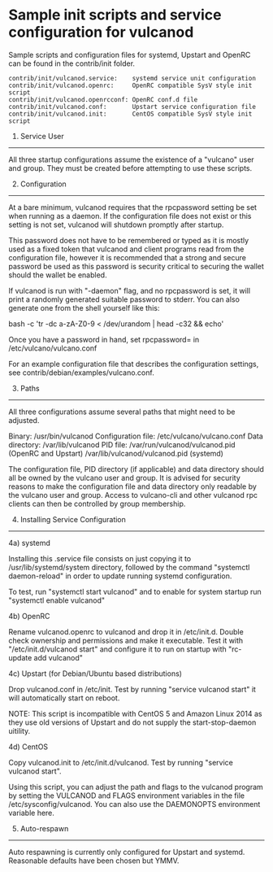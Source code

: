 Sample init scripts and service configuration for vulcanod
==========================================================

Sample scripts and configuration files for systemd, Upstart and OpenRC
can be found in the contrib/init folder.

    contrib/init/vulcanod.service:    systemd service unit configuration
    contrib/init/vulcanod.openrc:     OpenRC compatible SysV style init script
    contrib/init/vulcanod.openrcconf: OpenRC conf.d file
    contrib/init/vulcanod.conf:       Upstart service configuration file
    contrib/init/vulcanod.init:       CentOS compatible SysV style init script

1. Service User
---------------------------------

All three startup configurations assume the existence of a "vulcano" user
and group.  They must be created before attempting to use these scripts.

2. Configuration
---------------------------------

At a bare minimum, vulcanod requires that the rpcpassword setting be set
when running as a daemon.  If the configuration file does not exist or this
setting is not set, vulcanod will shutdown promptly after startup.

This password does not have to be remembered or typed as it is mostly used
as a fixed token that vulcanod and client programs read from the configuration
file, however it is recommended that a strong and secure password be used
as this password is security critical to securing the wallet should the
wallet be enabled.

If vulcanod is run with "-daemon" flag, and no rpcpassword is set, it will
print a randomly generated suitable password to stderr.  You can also
generate one from the shell yourself like this:

bash -c 'tr -dc a-zA-Z0-9 < /dev/urandom | head -c32 && echo'

Once you have a password in hand, set rpcpassword= in /etc/vulcano/vulcano.conf

For an example configuration file that describes the configuration settings,
see contrib/debian/examples/vulcano.conf.

3. Paths
---------------------------------

All three configurations assume several paths that might need to be adjusted.

Binary:              /usr/bin/vulcanod
Configuration file:  /etc/vulcano/vulcano.conf
Data directory:      /var/lib/vulcanod
PID file:            /var/run/vulcanod/vulcanod.pid (OpenRC and Upstart)
                     /var/lib/vulcanod/vulcanod.pid (systemd)

The configuration file, PID directory (if applicable) and data directory
should all be owned by the vulcano user and group.  It is advised for security
reasons to make the configuration file and data directory only readable by the
vulcano user and group.  Access to vulcano-cli and other vulcanod rpc clients
can then be controlled by group membership.

4. Installing Service Configuration
-----------------------------------

4a) systemd

Installing this .service file consists on just copying it to
/usr/lib/systemd/system directory, followed by the command
"systemctl daemon-reload" in order to update running systemd configuration.

To test, run "systemctl start vulcanod" and to enable for system startup run
"systemctl enable vulcanod"

4b) OpenRC

Rename vulcanod.openrc to vulcanod and drop it in /etc/init.d.  Double
check ownership and permissions and make it executable.  Test it with
"/etc/init.d/vulcanod start" and configure it to run on startup with
"rc-update add vulcanod"

4c) Upstart (for Debian/Ubuntu based distributions)

Drop vulcanod.conf in /etc/init.  Test by running "service vulcanod start"
it will automatically start on reboot.

NOTE: This script is incompatible with CentOS 5 and Amazon Linux 2014 as they
use old versions of Upstart and do not supply the start-stop-daemon uitility.

4d) CentOS

Copy vulcanod.init to /etc/init.d/vulcanod. Test by running "service vulcanod start".

Using this script, you can adjust the path and flags to the vulcanod program by
setting the VULCANOD and FLAGS environment variables in the file
/etc/sysconfig/vulcanod. You can also use the DAEMONOPTS environment variable here.

5. Auto-respawn
-----------------------------------

Auto respawning is currently only configured for Upstart and systemd.
Reasonable defaults have been chosen but YMMV.
